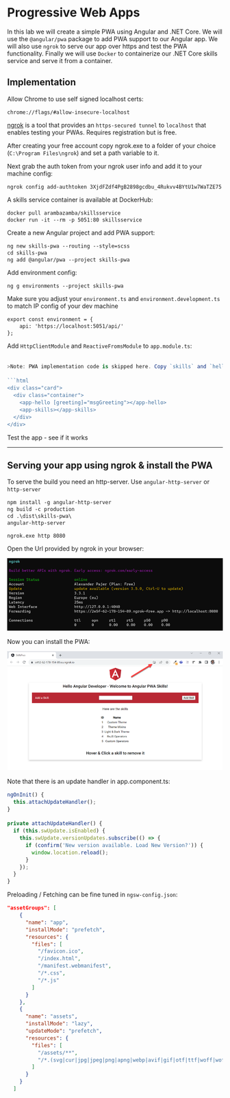 # Progressive Web Apps

In this lab we will create a simple PWA using Angular and .NET Core. We will use the `@angular/pwa` package to add PWA support to our Angular app. We will also use `ngrok` to serve our app over https and test the PWA functionality. Finally we will use `Docker` to containerize our .NET Core skills service and serve it from a container.

## Implementation

Allow Chrome to use self signed localhost certs:

```
chrome://flags/#allow-insecure-localhost
```

[ngrok](https://ngrok.com/) is a tool that provides an `https-secured tunnel` to `localhost` that enables testing your PWAs. Requires registration but is free.

After creating your free account copy ngrok.exe to a folder of your choice (`C:\Program Files\ngrok`) and set a path variable to it.

Next grab the auth token from your ngrok user info and add it to your machine config:

```
ngrok config add-authtoken 3XjdFZdf4PgB2898gcdbu_4Rukvv4BYtU1w7WaTZE75
```

A skills service container is available at DockerHub: 

```
docker pull arambazamba/skillsservice
docker run -it --rm -p 5051:80 skillsservice
```

Create a new Angular project and add PWA support:

```
ng new skills-pwa --routing --style=scss
cd skills-pwa
ng add @angular/pwa --project skills-pwa
```

Add environment config:

```
ng g environments --project skills-pwa
```

Make sure you adjust your `environment.ts` and `environment.development.ts` to match IP config of your dev machine

```
export const environment = {
    api: 'https://localhost:5051/api/'
};
```

Add `HttpClientModule` and `ReactiveFromsModule` to `app.module.ts`:

```typescript

>Note: PWA implementation code is skipped here. Copy `skills` and `hello` to your project and add them to `app.module.ts` and `app.component.ts`:

```html
<div class="card">
  <div class="container">
    <app-hello [greeting]="msgGreeting"></app-hello>
    <app-skills></app-skills>
  </div>
</div>
```

Test the app - see if it works

---

## Serving your app using ngrok & install the PWA

To serve the build you need an http-server. Use `angular-http-server` or `http-server`

```
npm install -g angular-http-server
ng build -c production
cd .\dist\skills-pwa\
angular-http-server
```

```
ngrok.exe http 8080
```

Open the Url provided by ngrok in your browser:

![ngrok](_images/ngrok.png)

Now you can install the PWA:

![install](_images/install.png)

Note that there is an update handler in app.component.ts:

```typescript
ngOnInit() {
  this.attachUpdateHandler();
}

private attachUpdateHandler() {
  if (this.swUpdate.isEnabled) {
    this.swUpdate.versionUpdates.subscribe(() => {
      if (confirm('New version available. Load New Version?')) {
        window.location.reload();
      }
    });
  }
}
```

Preloading / Fetching can be fine tuned in `ngsw-config.json`:

```json
"assetGroups": [
    {
      "name": "app",
      "installMode": "prefetch",
      "resources": {
        "files": [
          "/favicon.ico",
          "/index.html",
          "/manifest.webmanifest",
          "/*.css",
          "/*.js"
        ]
      }
    },
    {
      "name": "assets",
      "installMode": "lazy",
      "updateMode": "prefetch",
      "resources": {
        "files": [
          "/assets/**",
          "/*.(svg|cur|jpg|jpeg|png|apng|webp|avif|gif|otf|ttf|woff|woff2)"
        ]
      }
    }
  ]
```